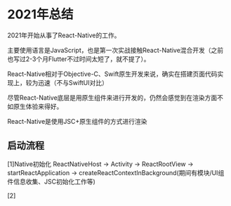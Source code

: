 # 2021年总结

2021年开始从事了React-Native的工作。

主要使用语言是JavaScript，也是第一次实战接触React-Native混合开发（之前也写过2-3个月Flutter不过时间太短了，就不提了）。


React-Native相对于Objective-C、Swift原生开发来说，确实在搭建页面代码实现上，较为迅速（不与SwiftUI对比）

尽管React-Native底层是用原生组件来进行开发的，仍然会感觉到在渲染方面不如原生体验来得好。

React-Native是使用JSC+原生组件的方式进行渲染

## 启动流程

[1]Native初始化
  ReactNativeHost -> Activity -> ReactRootView -> startReactApplication -> createReactContextInBackground(期间有模块/UI组件信息收集、JSC初始化工作等)

[2]
